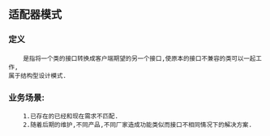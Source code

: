## 适配器模式

### 定义
        是指将一个类的接口转换成客户端期望的另一个接口,使原本的接口不兼容的类可以一起工作,
    属于结构型设计模式.
### 业务场景:
        1.已存在的已经和现在需求不匹配.
        2.随着后期的维护,不同产品,不同厂家造成功能类似而接口不相同情况下的解决方案.
###
